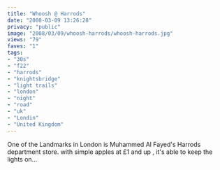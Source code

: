 ```yaml
---
title: "Whoosh @ Harrods"
date: "2008-03-09 13:26:28"
privacy: "public"
image: "2008/03/09/whoosh-harrods/whoosh-harrods.jpg"
views: "79"
faves: "1"
tags:
- "30s"
- "f22"
- "harrods"
- "knightsbridge"
- "light trails"
- "london"
- "night"
- "road"
- "uk"
- "Londin"
- "United Kingdom"
---
```

One of the Landmarks in London is Muhammed Al Fayed's Harrods department store. with simple apples at £1 and up , it's able to keep the lights on...
